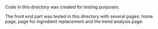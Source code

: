 Code in this directory was created for testing purposes.

The front end part was tested in this directory with several pages: home page, page for ingredient replacement and the trend analysis page. 
